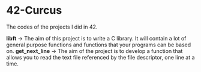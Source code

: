 # 42-Curcus
The codes of the projects I did in 42.

**libft** -> The aim of this project is to write a C library. It will contain a lot of general purpose functions and functions that your programs can be based on.
**get_next_line** -> The aim of the project is to develop a function that allows you to read the text file referenced by the file descriptor, one line at a time.
